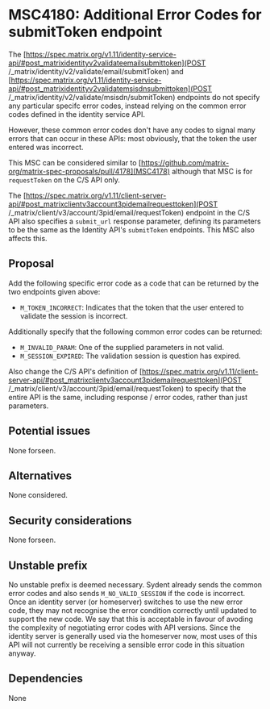 # MSC4180: Additional Error Codes for submitToken endpoint

The [https://spec.matrix.org/v1.11/identity-service-api/#post_matrixidentityv2validateemailsubmittoken](POST /_matrix/identity/v2/validate/email/submitToken) and [https://spec.matrix.org/v1.11/identity-service-api/#post_matrixidentityv2validatemsisdnsubmittoken](POST /_matrix/identity/v2/validate/msisdn/submitToken) endpoints do not specify any particular specifc error codes, instead relying on the common error codes
defined in the identity service API.

However, these common error codes don't have any codes to signal many errors that can occur in these
APIs: most obviously, that the token the user entered was incorrect.

This MSC can be considered similar to [https://github.com/matrix-org/matrix-spec-proposals/pull/4178](MSC4178)
although that MSC is for `requestToken` on the C/S API only.

The [https://spec.matrix.org/v1.11/client-server-api/#post_matrixclientv3account3pidemailrequesttoken](POST /_matrix/client/v3/account/3pid/email/requestToken) endpoint in the C/S API also specifies a `submit_url` response parameter, defining its parameters to
be the same as the Identity API's `submitToken` endpoints. This MSC also affects this.

## Proposal

Add the following specific error code as a code that can be returned by the two endpoints given above:
 * `M_TOKEN_INCORRECT`: Indicates that the token that the user entered to validate the session is incorrect.

Additionally specify that the following common error codes can be returned:
 * `M_INVALID_PARAM`: One of the supplied parameters in not valid.
 * `M_SESSION_EXPIRED`: The validation session is question has expired.

Also change the C/S API's definition of
[https://spec.matrix.org/v1.11/client-server-api/#post_matrixclientv3account3pidemailrequesttoken](POST
/_matrix/client/v3/account/3pid/email/requestToken) to specify that the entire API is the same, including
response / error codes, rather than just parameters.

## Potential issues

None forseen.

## Alternatives

None considered.

## Security considerations

None forseen.

## Unstable prefix

No unstable prefix is deemed necessary. Sydent already sends the common error codes and also sends
`M_NO_VALID_SESSION` if the code is incorrect. Once an identity server (or homeserver) switches to
use the new error code, they may not recognise the error condition correctly until updated to support
the new code. We say that this is acceptable in favour of avoding the complexity of negotiating error
codes with API versions. Since the identity server is generally used via the homeserver now, most
uses of this API will not currently be receiving a sensible error code in this situation anyway.

## Dependencies

None
